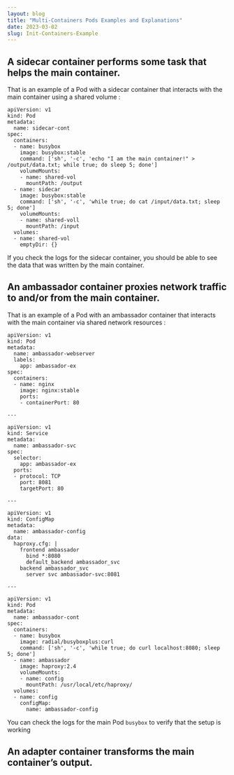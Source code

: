 ```yaml
---
layout: blog
title: "Multi-Containers Pods Examples and Explanations"
date: 2023-03-02
slug: Init-Containers-Example
---
```


## A sidecar container performs some task that helps the main container.

That is an example of a Pod with a sidecar container that interacts with the main container using a shared volume :

````
apiVersion: v1
kind: Pod
metadata:
  name: sidecar-cont
spec:
  containers:
  - name: busybox
    image: busybox:stable
    command: ['sh', '-c', 'echo "I am the main container!" > /output/data.txt; while true; do sleep 5; done']
    volumeMounts:
    - name: shared-vol
      mountPath: /output
  - name: sidecar
    image: busybox:stable
    command: ['sh', '-c', 'while true; do cat /input/data.txt; sleep 5; done']
    volumeMounts:
    - name: shared-voll
      mountPath: /input
  volumes:
  - name: shared-vol
    emptyDir: {}
````



If you check the logs for the sidecar container, you should be able to see the data that was written by the main container.


## An ambassador container proxies network traffic to and/or from the main container.

That is an example of a Pod with an ambassador container that interacts with the main container via shared network resources :

````
apiVersion: v1
kind: Pod
metadata:
  name: ambassador-webserver
  labels:
    app: ambassador-ex
spec:
  containers:
  - name: nginx
    image: nginx:stable
    ports:
    - containerPort: 80

---

apiVersion: v1
kind: Service
metadata:
  name: ambassador-svc
spec:
  selector:
    app: ambassador-ex
  ports:
  - protocol: TCP
    port: 8081
    targetPort: 80

---

apiVersion: v1
kind: ConfigMap
metadata:
  name: ambassador-config
data:
  haproxy.cfg: |
    frontend ambassador
      bind *:8080
      default_backend ambassador_svc
    backend ambassador_svc
      server svc ambassador-svc:8081

---

apiVersion: v1
kind: Pod
metadata:
  name: ambassador-cont
spec:
  containers:
  - name: busybox
    image: radial/busyboxplus:curl
    command: ['sh', '-c', 'while true; do curl localhost:8080; sleep 5; done']
  - name: ambassador
    image: haproxy:2.4
    volumeMounts:
    - name: config
      mountPath: /usr/local/etc/haproxy/
  volumes:
  - name: config
    configMap:
      name: ambassador-config
````

You can check the logs for the main Pod `busybox` to verify that the setup is working


## An adapter container transforms the main container’s output.
